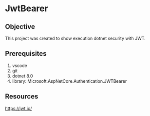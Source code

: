 # JwtBearer

## Objective
This project was created to show execution dotnet security with JWT.


## Prerequisites

1. vscode
1. git
1. dotnet 8.0
1. library: Microsoft.AspNetCore.Authentication.JWTBearer


## Resources
https://jwt.io/
